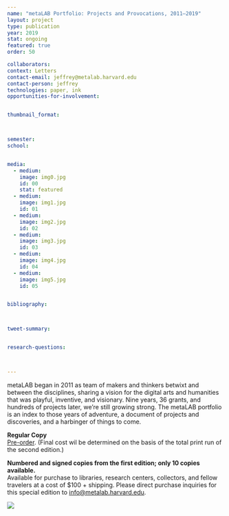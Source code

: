 ```yaml
---
name: "metaLAB Portfolio: Projects and Provocations, 2011–2019"
layout: project
type: publication
year: 2019
stat: ongoing
featured: true
order: 50

collaborators:
context: Letters
contact-email: jeffrey@metalab.harvard.edu
contact-person: jeffrey
technologies: paper, ink
opportunities-for-involvement:


thumbnail_format:



semester:
school:


media:
  - medium:
    image: img0.jpg
    id: 00
    stat: featured
  - medium:
    image: img1.jpg
    id: 01
  - medium:
    image: img2.jpg
    id: 02
  - medium:
    image: img3.jpg
    id: 03
  - medium:
    image: img4.jpg
    id: 04
  - medium:
    image: img5.jpg
    id: 05


bibliography:



tweet-summary:


research-questions:



---
```


metaLAB began in 2011 as team of makers and thinkers betwixt and between the disciplines, sharing a vision for the digital arts and humanities that was playful, inventive, and visionary. Nine years, 36 grants, and hundreds of projects later, we’re still growing strong. The metaLAB portfolio is an index to those years of adventure, a document of projects and discoveries, and a harbinger of things to come. 

**Regular Copy**<br />
[Pre-order](https://forms.gle/fBqne61irvoFEjFR8). (Final cost wil be determined on the basis of the total print run of the second edition.)

**Numbered and signed copies from the first edition; only 10 copies available.**<br />
Available for purchase to libraries, research centers, collectors, and fellow travelers at a cost of $100 + shipping. Please direct purchase inquiries for this special edition to [info@metalab.harvard.edu](mailto:info@metalab.harvard.edu).

<img src="../../../assets/projects/mLportfolio/metaPortfolio.gif">
